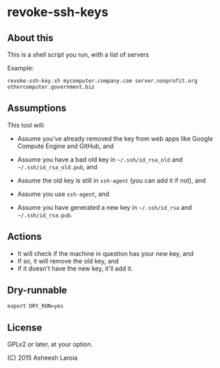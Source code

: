 # revoke-ssh-keys

## About this

This is a shell script you run, with a list of servers

Example:

```
revoke-ssh-key.sh mycomputer.company.com server.nonprofit.org othercomputer.government.biz
```

## Assumptions

This tool will:

* Assume you've already removed the key from web apps like Google Compute Engine and GitHub, and

* Assume you have a bad old key in `~/.ssh/id_rsa_old` and `~/.ssh/id_rsa_old.pub`, and

* Assume the old key is still in `ssh-agent` (you can add it if not), and

* Assume you use `ssh-agent`, and

* Assume you have generated a new key in `~/.ssh/id_rsa` and `~/.ssh/id_rsa.pub`.

## Actions

* It will check if the machine in question has your _new_ key, and
* If so, it will remove the old key, and
* If it doesn't have the new key, it'll add it.

## Dry-runnable

```
export DRY_RUN=yes
```

## License

GPLv2 or later, at your option.

(C) 2015 Asheesh Laroia